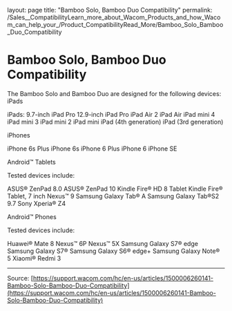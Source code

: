 layout: page
title: "Bamboo Solo, Bamboo Duo Compatibility"
permalink: /Sales__CompatibilityLearn_more_about_Wacom_Products_and_how_Wacom_can_help_your_/Product_CompatibilityRead_More/Bamboo_Solo_Bamboo_Duo_Compatibility

# Bamboo Solo, Bamboo Duo Compatibility

The Bamboo Solo and Bamboo Duo are designed for the following devices:
iPads

iPads: 9.7-inch
iPad Pro 12.9-inch
iPad Pro
iPad Air 2
iPad Air
iPad mini 4
iPad mini 3
iPad mini 2
iPad mini
iPad (4th generation)
iPad (3rd generation)

iPhones 

iPhone 6s Plus
iPhone 6s
iPhone 6 Plus
iPhone 6
iPhone SE

Android™ Tablets


Tested devices include:

ASUS® ZenPad 8.0
ASUS® ZenPad 10
Kindle Fire® HD 8 Tablet
Kindle Fire® Tablet, 7 inch
Nexus™ 9
Samsung Galaxy Tab® A
Samsung Galaxy Tab®S2 9.7
Sony Xperia® Z4

Android™ Phones 


Tested devices include:

Huawei® Mate 8
Nexus™ 6P
Nexus™ 5X
Samsung Galaxy S7® edge
Samsung Galaxy S7®
Samsung Galaxy S6® edge+
Samsung Galaxy Note® 5
Xiaomi® Redmi 3

---
Source: [https://support.wacom.com/hc/en-us/articles/1500006260141-Bamboo-Solo-Bamboo-Duo-Compatibility](https://support.wacom.com/hc/en-us/articles/1500006260141-Bamboo-Solo-Bamboo-Duo-Compatibility)
